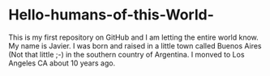 # Hello-humans-of-this-World-
This is my first repository on GitHub and I am letting the entire world know.
My name is Javier. I was born and raised in a little town called Buenos Aires (Not that little ;-) in the southern country of Argentina.
I monved to Los Angeles CA about 10 years ago.
